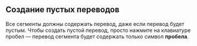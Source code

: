 ## Создание пустых переводов

Все сегменты должны содержать перевод, даже если перевод будет пустым. Чтобы создать пустой перевод, просто нажмите на клавиатуре пробел — перевод сегмента будет содержать только символ **пробела**.